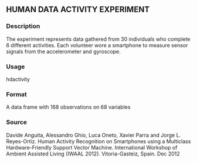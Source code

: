 ## HUMAN DATA ACTIVITY EXPERIMENT

### Description 
The experiment represents data gathered from 30 individuals who complete 6 different activities. 
Each volunteer wore a smartphone to measure sensor signals from the accelerometer and gyroscope.

### Usage
hdactivity

### Format 

A data frame with 168 observations on 68 variables 


### Source

Davide Anguita, Alessandro Ghio, Luca Oneto, Xavier Parra and Jorge L. Reyes-Ortiz. Human Activity Recognition on Smartphones using a Multiclass Hardware-Friendly Support Vector Machine. International Workshop of Ambient Assisted Living (IWAAL 2012). Vitoria-Gasteiz, Spain. Dec 2012
